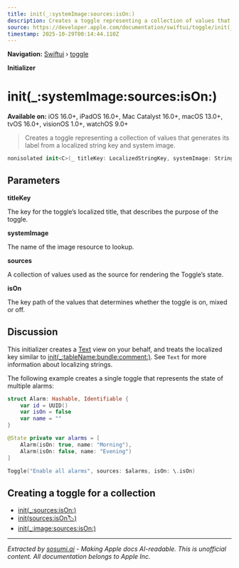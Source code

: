 ```yaml
---
title: init(_:systemImage:sources:isOn:)
description: Creates a toggle representing a collection of values that generates its label from a localized string key and system image.
source: https://developer.apple.com/documentation/swiftui/toggle/init(_:systemimage:sources:ison:)
timestamp: 2025-10-29T00:14:44.110Z
---
```


**Navigation:** [Swiftui](/documentation/swiftui) › [toggle](/documentation/swiftui/toggle)

**Initializer**

# init(_:systemImage:sources:isOn:)

**Available on:** iOS 16.0+, iPadOS 16.0+, Mac Catalyst 16.0+, macOS 13.0+, tvOS 16.0+, visionOS 1.0+, watchOS 9.0+

> Creates a toggle representing a collection of values that generates its label from a localized string key and system image.

```swift
nonisolated init<C>(_ titleKey: LocalizedStringKey, systemImage: String, sources: C, isOn: KeyPath<C.Element, Binding<Bool>>) where C : RandomAccessCollection
```

## Parameters

**titleKey**

The key for the toggle’s localized title, that describes the purpose of the toggle.



**systemImage**

The name of the image resource to lookup.



**sources**

A collection of values used as the source for rendering the Toggle’s state.



**isOn**

The key path of the values that determines whether the toggle is on, mixed or off.



## Discussion

This initializer creates a [Text](/documentation/swiftui/text) view on your behalf, and treats the localized key similar to [init(_:tableName:bundle:comment:)](/documentation/swiftui/text/init(_:tablename:bundle:comment:)). See `Text` for more information about localizing strings.

The following example creates a single toggle that represents the state of multiple alarms:

```swift
struct Alarm: Hashable, Identifiable {
    var id = UUID()
    var isOn = false
    var name = ""
}

@State private var alarms = [
    Alarm(isOn: true, name: "Morning"),
    Alarm(isOn: false, name: "Evening")
]

Toggle("Enable all alarms", sources: $alarms, isOn: \.isOn)
```

## Creating a toggle for a collection

- [init(_:sources:isOn:)](/documentation/swiftui/toggle/init(_:sources:ison:))
- [init(sources:isOn:label:)](/documentation/swiftui/toggle/init(sources:ison:label:))
- [init(_:image:sources:isOn:)](/documentation/swiftui/toggle/init(_:image:sources:ison:))

---

*Extracted by [sosumi.ai](https://sosumi.ai) - Making Apple docs AI-readable.*
*This is unofficial content. All documentation belongs to Apple Inc.*

